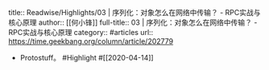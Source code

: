 title:: Readwise/Highlights/03 | 序列化：对象怎么在网络中传输？ - RPC实战与核心原理
author:: [[何小锋]]
full-title:: 03 | 序列化：对象怎么在网络中传输？ - RPC实战与核心原理
category:: #articles
url:: https://time.geekbang.org/column/article/202779

- Protostuff。 #Highlight #[[2020-04-14]]